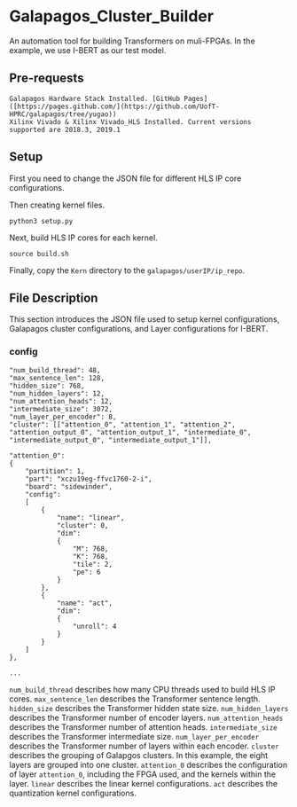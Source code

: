 # Galapagos_Cluster_Builder
An automation tool for building Transformers on muli-FPGAs. In the example, we use I-BERT as our test model.

## Pre-requests
```
Galapagos Hardware Stack Installed. [GitHub Pages]([https://pages.github.com/](https://github.com/UofT-HPRC/galapagos/tree/yugao))
Xilinx Vivado & Xilinx Vivado_HLS Installed. Current versions supported are 2018.3, 2019.1
```
## Setup
First you need to change the JSON file for different HLS IP core configurations.

Then creating kernel files.

`python3 setup.py`

Next, build HLS IP cores for each kernel.

`source build.sh`

Finally, copy the `Kern` directory to the `galapagos/userIP/ip_repo`.

## File Description
This section introduces the JSON file used to setup kernel configurations, Galapagos cluster configurations, and Layer configurations for I-BERT.
### config
```
"num_build_thread": 48,
"max_sentence_len": 128,
"hidden_size": 768,
"num_hidden_layers": 12,
"num_attention_heads": 12,
"intermediate_size": 3072,
"num_layer_per_encoder": 8,
"cluster": [["attention_0", "attention_1", "attention_2", "attention_output_0", "attention_output_1", "intermediate_0", "intermediate_output_0", "intermediate_output_1"]],

"attention_0": 
{
	"partition": 1,
	"part": "xczu19eg-ffvc1760-2-i",
	"board": "sidewinder",
	"config": 
	[
		{
			"name": "linear",
			"cluster": 0,
			"dim": 
			{
				"M": 768,
				"K": 768,
				"tile": 2,
				"pe": 6
			}
		},
		{
			"name": "act",
			"dim": 
			{
				"unroll": 4
			}
		}
	]
},

...

```

`num_build_thread` describes how many CPU threads used to build HLS IP cores.
`max_sentence_len` describes the Transformer sentence length.
`hidden_size` describes the Transformer hidden state size.
`num_hidden_layers` describes the Transformer number of encoder layers.
`num_attention_heads` describes the Transformer number of attention heads.
`intermediate_size` describes the Transformer intermediate size.
`num_layer_per_encoder` describes the Transformer number of layers within each encoder.
`cluster` describes the grouping of Galapgos clusters. In this example, the eight layers are grouped into one cluster.
`attention_0` describes the configuration of layer `attention_0`, including the FPGA used, and the kernels within the layer.
`linear` describes the linear kernel configurations.
`act` describes the quantization kernel configurations.


